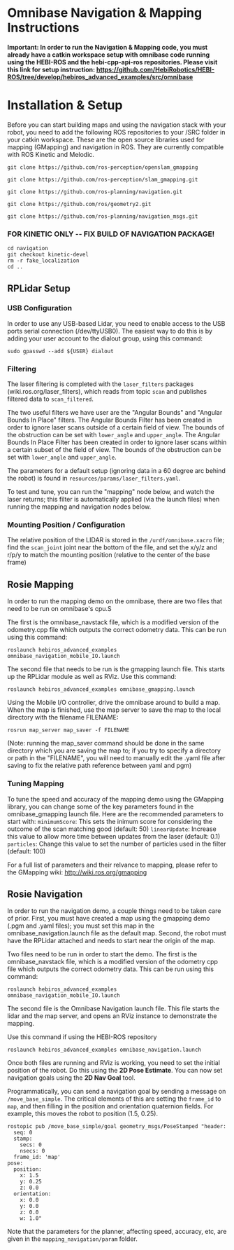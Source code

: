 # Omnibase Navigation & Mapping Instructions


**Important: In order to run the Navigation & Mapping code, you must already have a catkin workspace setup with omnibase code running using the HEBI-ROS and the hebi-cpp-api-ros repositories. Please visit this link for setup instruction: https://github.com/HebiRobotics/HEBI-ROS/tree/develop/hebiros_advanced_examples/src/omnibase**


# Installation & Setup

Before you can start building maps and using the navigation stack with your robot, you need to add the following ROS repositories to your /SRC folder in your catkin workspace. These are the open source libraries used for mapping (GMapping) and navigation in ROS. They are currently compatible with ROS Kinetic and Melodic.

```
git clone https://github.com/ros-perception/openslam_gmapping
```
```
git clone https://github.com/ros-perception/slam_gmapping.git
```
```
git clone https://github.com/ros-planning/navigation.git
```
```
git clone https://github.com/ros/geometry2.git
```
```
git clone https://github.com/ros-planning/navigation_msgs.git
```


### FOR KINETIC ONLY -- FIX BUILD OF NAVIGATION PACKAGE!
```
cd navigation
git checkout kinetic-devel
rm -r fake_localization
cd ..
```
## RPLidar Setup

### USB Configuration

In order to use any USB-based Lidar, you need to enable access to the USB ports serial connection (/dev/ttyUSB0). The easiest way to do this is by adding your user account to the dialout group, using this command:
```
sudo gpasswd --add ${USER} dialout
```

### Filtering

The laser filtering is completed with the `laser_filters` packages (wiki.ros.org/laser_filters), which reads from topic `scan` and publishes filtered data to `scan_filtered`.

The two useful filters we have user are the "Angular Bounds" and "Angular Bounds In Place" filters. The Angular Bounds Filter has been created in order to ignore laser scans outside of a certain field of view. The bounds of the obstruction can be set with `lower_angle` and `upper_angle`. The Angular Bounds In Place Filter has been created in order to ignore laser scans within a certain subset of the field of view. The bounds of the obstruction can be set with `lower_angle` and `upper_angle`.

The parameters for a default setup (ignoring data in a 60 degree arc behind the robot) is found in `resources/params/laser_filters.yaml`.

To test and tune, you can run the "mapping" node below, and watch the laser returns; this filter is automatically applied (via the launch files) when running the mapping and navigation nodes below.

### Mounting Position / Configuration

The relative position of the LIDAR is stored in the `/urdf/omnibase.xacro` file; find the `scan_joint` joint near the bottom of the file, and set the x/y/z and r/p/y to match the mounting position (relative to the center of the base frame)


## Rosie Mapping

In order to run the mapping demo on the omnibase, there are two files that need to be run on omnibase's cpu.S

The first is the omnibase_navstack file, which is a modified version of the odometry.cpp file which outputs the correct odometry data. This can be run using this command:
```
roslaunch hebiros_advanced_examples omnibase_navigation_mobile_IO.launch 
```

The second file that needs to be run is the gmapping launch file. This starts up the RPLidar module as well as RViz. Use this command:
```
roslaunch hebiros_advanced_examples omnibase_gmapping.launch 
```

Using the Mobile I/O controller, drive the omnibase around to build a map. When the map is finished, use the map server to save the map to the local directory with the filename FILENAME:
```
rosrun map_server map_saver -f FILENAME
```

(Note: running the map_saver command should be done in the same directory which you are saving the map to; if you try to specify a directory or path in the "FILENAME", you will need to manually edit the .yaml file after saving to fix the relative path reference between yaml and pgm)

### Tuning Mapping

To tune the speed and accuracy of the mapping demo using the GMapping library, you can change some of the key parameters found in the omnibase_gmapping launch file. Here are the recommended parameters to start with:
```minimumScore```: This sets the inimum score for considering the outcome of the scan matching good (default: 50)
```linearUpdate```: Increase this value to allow more time between updates from the laser (default: 0.1)
```particles```: Change this value to set the number of particles used in the filter (default: 100)

For a full list of parameters and their relvance to mapping, please refer to the GMapping wiki: http://wiki.ros.org/gmapping


## Rosie Navigation

In order to run the navigation demo, a couple things need to be taken care of prior.
First, you must have created a map using the gmapping demo (.pgm and .yaml files); you must set this map in the omnibase_navigation.launch file as the default map.
Second, the robot must have the RPLidar attached and needs to start near the origin of the map.

Two files need to be run in order to start the demo. The first is the omnibase_navstack file, which is a modified version of the odometry cpp file which outputs the correct odometry data. This can be run using this command:
```
roslaunch hebiros_advanced_examples omnibase_navigation_mobile_IO.launch 
```

The second file is the Omnibase Navigation launch file. This file starts the lidar and the map server, and opens an RViz instance  to demonstrate the mapping. 

Use this command if using the HEBI-ROS repository
```
roslaunch hebiros_advanced_examples omnibase_navigation.launch 
```


Once both files are running and RViz is working, you need to set the initial position of the robot. Do this using the **2D Pose Estimate**. You can now set navigation goals using the **2D Nav Goal** tool. 

Programmatically, you can send a navigation goal by sending a message on `/move_base_simple`. The critical elements of this are setting the `frame_id` to `map`, and then filling in the position and orientation quaternion fields.  For example, this moves the robot to position (1.5, 0.25).

```
rostopic pub /move_base_simple/goal geometry_msgs/PoseStamped "header:
  seq: 0
  stamp:
    secs: 0
    nsecs: 0
  frame_id: 'map'
pose:
  position:
    x: 1.5
    y: 0.25
    z: 0.0
  orientation:
    x: 0.0
    y: 0.0
    z: 0.0
    w: 1.0" 
```

Note that the parameters for the planner, affecting speed, accuracy, etc, are given in the `mapping_navigation/param` folder.
